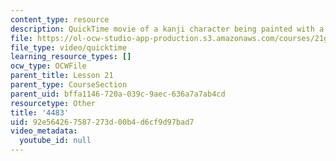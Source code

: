 ```yaml
---
content_type: resource
description: QuickTime movie of a kanji character being painted with a brush.
file: https://ol-ocw-studio-app-production.s3.amazonaws.com/courses/21g-504-japanese-iv-spring-2009/92e564267587273d00b4d6cf9d97bad7_4483.mov
file_type: video/quicktime
learning_resource_types: []
ocw_type: OCWFile
parent_title: Lesson 21
parent_type: CourseSection
parent_uid: bffa1146-720a-039c-9aec-636a7a7ab4cd
resourcetype: Other
title: '4483'
uid: 92e56426-7587-273d-00b4-d6cf9d97bad7
video_metadata:
  youtube_id: null
---
```

